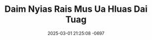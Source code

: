 ---
layout: movie-video-data
date: 2025-03-01 21:25:08 -0697
categories: movie

# Site Attributes
title: "Daim Nyias Rais Mus Ua Hluas Dai Tuag"
permalink: "/movie/Daim_Nyias_Rais_Mus_Ua_Hluas_Dai_Tuag"

# Movie Attributes
synopsis: ""
producer: "Moonlight Productions"
director: ""
writer: ""
video_link: "https://youtu.be/1CjHPh6CTfE?si=NgvlRYW5JiE6sgbp"
genre: "Drama"
year: "2007"
release_type: "DVD VHS"
storage: "Center for Hmong Studies"
thumbnail: "/assets/images/movie_thumbnails/Daim Nyias Rais Mus Ua Hluas Dai Tuag.jpeg"
publishing_company: "Moonlight Production"

# Sequels + Parts
base_movie: ""
total_parts: 
sequel: ""

# Movie Cast
cast:
- name: "Tuam Zeej"
- name: "Kav Hawj"
- name: "Neeb Hawj"
- name: "See Yaj"
- name: "Tshaj Vwj"
- name: "Paj Yeeb Lis"
---